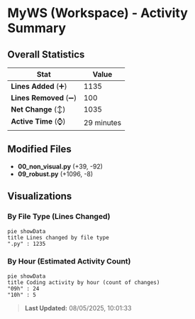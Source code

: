 # MyWS (Workspace) - Activity Summary 

## Overall Statistics

| Stat                   | Value                                                             |
| ---------------------- | ----------------------------------------------------------------- |
| **Lines Added** (➕)   | 1135                                          |
| **Lines Removed** (➖) | 100                                        |
| **Net Change** (↕)    | 1035                |
| **Active Time** (⌚)   | 29 minutes |


## Modified Files
- **00_non_visual.py** (+39, -92)
- **09_robust.py** (+1096, -8)

## Visualizations

### By File Type (Lines Changed)

```mermaid
pie showData
title Lines changed by file type
".py" : 1235
```

### By Hour (Estimated Activity Count)

```mermaid
pie showData
title Coding activity by hour (count of changes)
"09h" : 24
"10h" : 5
```


> **Last Updated:** 08/05/2025, 10:01:33